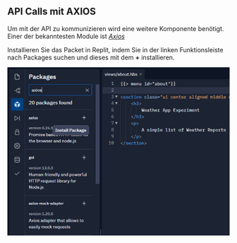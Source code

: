 ## API Calls mit AXIOS

Um mit der API zu kommunizieren wird eine weitere Komponente benötigt. 
Einer der bekanntesten Module ist [*Axios*](https://axios-http.com/)

Installieren Sie das Packet in Replit, indem Sie in der linken Funktionsleiste nach Packages suchen und dieses mit dem **+** installieren.

![img.png](img/install_axios.png)